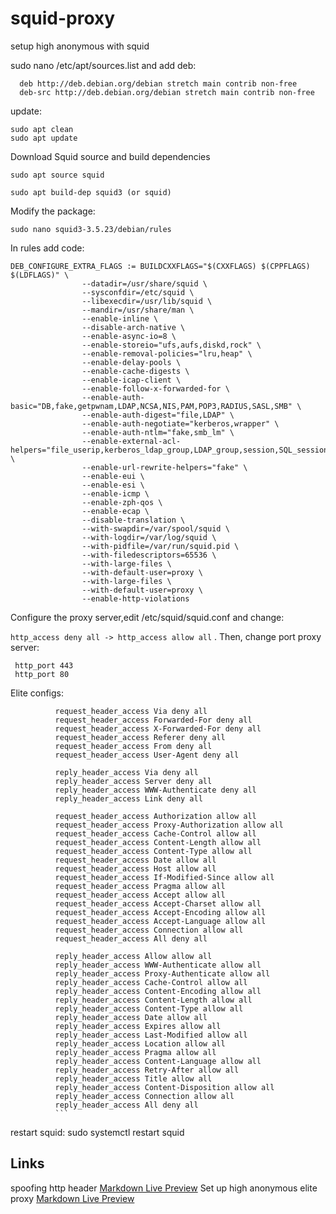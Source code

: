 # squid-proxy
setup high anonymous with squid

sudo nano /etc/apt/sources.list and add deb:

      deb http://deb.debian.org/debian stretch main contrib non-free
      deb-src http://deb.debian.org/debian stretch main contrib non-free
update:
```
sudo apt clean
sudo apt update
```
Download Squid source and build dependencies
```
sudo apt source squid
```
```
sudo apt build-dep squid3 (or squid)
```

Modify the package:
```
sudo nano squid3-3.5.23/debian/rules
```
In rules add code:
```
DEB_CONFIGURE_EXTRA_FLAGS := BUILDCXXFLAGS="$(CXXFLAGS) $(CPPFLAGS) $(LDFLAGS)" \
                --datadir=/usr/share/squid \
                --sysconfdir=/etc/squid \
                --libexecdir=/usr/lib/squid \
                --mandir=/usr/share/man \
                --enable-inline \
                --disable-arch-native \
                --enable-async-io=8 \
                --enable-storeio="ufs,aufs,diskd,rock" \
                --enable-removal-policies="lru,heap" \
                --enable-delay-pools \
                --enable-cache-digests \
                --enable-icap-client \
                --enable-follow-x-forwarded-for \
                --enable-auth-basic="DB,fake,getpwnam,LDAP,NCSA,NIS,PAM,POP3,RADIUS,SASL,SMB" \
                --enable-auth-digest="file,LDAP" \
                --enable-auth-negotiate="kerberos,wrapper" \
                --enable-auth-ntlm="fake,smb_lm" \
                --enable-external-acl-helpers="file_userip,kerberos_ldap_group,LDAP_group,session,SQL_session,time_quota,unix_group,wbinfo_group" \
                --enable-url-rewrite-helpers="fake" \
                --enable-eui \
                --enable-esi \
                --enable-icmp \
                --enable-zph-qos \
                --enable-ecap \
                --disable-translation \
                --with-swapdir=/var/spool/squid \
                --with-logdir=/var/log/squid \
                --with-pidfile=/var/run/squid.pid \
                --with-filedescriptors=65536 \
                --with-large-files \
                --with-default-user=proxy \
                --with-large-files \
                --with-default-user=proxy \ 
                --enable-http-violations
 ```               
Configure the proxy server,edit /etc/squid/squid.conf and change: 

```http_access deny all -> http_access allow all```
. Then, change port proxy server:

     http_port 443
     http_port 80
Elite configs:

              request_header_access Via deny all
              request_header_access Forwarded-For deny all
              request_header_access X-Forwarded-For deny all
              request_header_access Referer deny all
              request_header_access From deny all
              request_header_access User-Agent deny all

              reply_header_access Via deny all
              reply_header_access Server deny all
              reply_header_access WWW-Authenticate deny all
              reply_header_access Link deny all
              
              request_header_access Authorization allow all
              request_header_access Proxy-Authorization allow all
              request_header_access Cache-Control allow all
              request_header_access Content-Length allow all
              request_header_access Content-Type allow all
              request_header_access Date allow all
              request_header_access Host allow all
              request_header_access If-Modified-Since allow all
              request_header_access Pragma allow all
              request_header_access Accept allow all
              request_header_access Accept-Charset allow all
              request_header_access Accept-Encoding allow all
              request_header_access Accept-Language allow all
              request_header_access Connection allow all
              request_header_access All deny all

              reply_header_access Allow allow all
              reply_header_access WWW-Authenticate allow all
              reply_header_access Proxy-Authenticate allow all
              reply_header_access Cache-Control allow all
              reply_header_access Content-Encoding allow all
              reply_header_access Content-Length allow all
              reply_header_access Content-Type allow all
              reply_header_access Date allow all
              reply_header_access Expires allow all
              reply_header_access Last-Modified allow all
              reply_header_access Location allow all
              reply_header_access Pragma allow all
              reply_header_access Content-Language allow all
              reply_header_access Retry-After allow all
              reply_header_access Title allow all
              reply_header_access Content-Disposition allow all
              reply_header_access Connection allow all
              reply_header_access All deny all
              ```
restart squid: sudo systemctl restart squid

## Links
spoofing http header [Markdown Live Preview](https://www.metahackers.pro/spoof-http-header-using-squid-proxy/)
Set up high anonymous elite proxy [Markdown Live Preview](https://www.metahackers.pro/setup-high-anonymous-elite-proxy/)
